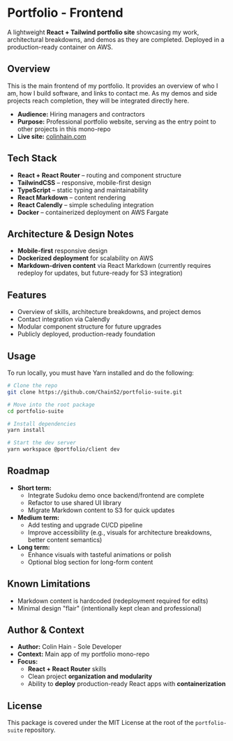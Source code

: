# Portfolio - Frontend
A lightweight **React + Tailwind portfolio site** showcasing my work, architectural breakdowns, and demos as they are completed. Deployed in a production-ready container on AWS.

## Overview
This is the main frontend of my portfolio. It provides an overview of who I am, how I build software, and links to contact me. As my demos and side projects reach completion, they will be integrated directly here.

- **Audience:** Hiring managers and contractors
- **Purpose:** Professional portfolio website, serving as the entry point to other projects in this mono-repo
- **Live site:** [colinhain.com](https://colinhain.com)

## Tech Stack
- **React + React Router** – routing and component structure
- **TailwindCSS** – responsive, mobile-first design
- **TypeScript** – static typing and maintainability
- **React Markdown** – content rendering
- **React Calendly** – simple scheduling integration
- **Docker** – containerized deployment on AWS Fargate

## Architecture & Design Notes
- **Mobile-first** responsive design
- **Dockerized deployment** for scalability on AWS
- **Markdown-driven content** via React Markdown (currently requires redeploy for updates, but future-ready for S3 integration)

## Features
- Overview of skills, architecture breakdowns, and project demos
- Contact integration via Calendly
- Modular component structure for future upgrades
- Publicly deployed, production-ready foundation

## Usage  
To run locally, you must have Yarn installed and do the following:

```bash
# Clone the repo
git clone https://github.com/Chain52/portfolio-suite.git

# Move into the root package
cd portfolio-suite

# Install dependencies
yarn install

# Start the dev server
yarn workspace @portfolio/client dev
```

## Roadmap  
- **Short term:**  
  - Integrate Sudoku demo once backend/frontend are complete
  - Refactor to use shared UI library
  - Migrate Markdown content to S3 for quick updates
- **Medium term:**  
  - Add testing and upgrade CI/CD pipeline
  - Improve accessibility (e.g., visuals for architecture breakdowns, better content semantics)
- **Long term:**
  - Enhance visuals with tasteful animations or polish
  - Optional blog section for long-form content

## Known Limitations
-   Markdown content is hardcoded (redeployment required for edits)
-   Minimal design "flair" (intentionally kept clean and professional)

## Author & Context  
- **Author:** Colin Hain - Sole Developer
- **Context:** Main app of my portfolio mono-repo  
- **Focus:**  
  - **React + React Router** skills
  - Clean project **organization and modularity**
  - Ability to **deploy** production-ready React apps with **containerization**

## License  
This package is covered under the MIT License at the root of the `portfolio-suite` repository. 
